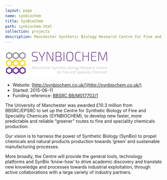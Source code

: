 ```yaml
---
layout: page
name: synbiochem
title: SynBioChem
path: synbiochem.html
collection: projects
description: Manchester Synthetic Biology Research Centre for Fine and Specialty Chemicals
---
```


![SynBioChem logo](/images/logo/synbiochem.png "SynBioChem - Manchester Synthetic Biology Research Centre for Fine and Specialty Chemicals")

* Website: [http://synbiochem.co.uk/](http://synbiochem.co.uk/)
* Started: 2015-06-11
* Funding reference: [BBSRC BB/M017702/1](http://www.bbsrc.ac.uk/research/grants-search/AwardDetails.aspx?FundingReference=BB/M017702/1)

The University of Manchester was awarded £10.3 million from BBSRC/EPSRC to set up the Centre for Synthetic Biology of Fine and Speciality Chemicals (SYNBIOCHEM), to develop new faster, more predictable and reliable “greener” routes to fine and speciality chemicals production.

Our vision is to harness the power of Synthetic Biology (SynBio) to propel chemicals and natural products production towards ’green’ and sustainable manufacturing processes.

More broadly, the Centre will provide the general tools, technology platforms and SynBio ‘know-how’ to drive academic discovery and translate new knowledge and processes towards industrial exploitation, through active collaborations with a large variety of industry partners.
